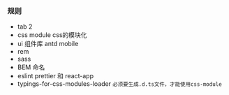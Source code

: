 ### 规则
* tab  2
* css module css的模块化 
* ui 组件库 antd mobile 
* rem
* sass
* BEM 命名
* eslint prettier 和 react-app
* typings-for-css-modules-loader `必须要生成.d.ts文件，才能使用css-module`
  <!-- // PUBLIC_URL=https://hwcdn.hwaxy.cn -->

